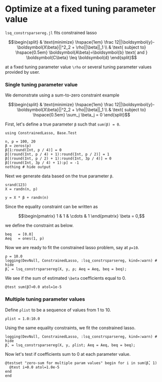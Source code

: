# Optimize at a fixed tuning parameter value

`lsq_constrsparsereg.jl` fits constrained lasso

```math
\begin{split}
& \text{minimize} \hspace{1em} \frac 12||\boldsymbol{y}-\boldsymbol{X\beta}||^2_2 + \rho||\beta||_1 \\
& \text{ subject to} \hspace{0.5em} \boldsymbol{A\beta}=\boldsymbol{b} \text{ and } \boldsymbol{C\beta} \leq \boldsymbol{d}
\end{split}
```
at a fixed tuning parameter value ``\rho`` or several tuning parameter values provided by user.

### Single tuning parameter value

We demonstrate using a sum-to-zero constraint example
```math
\begin{split}
& \text{minimize} \hspace{1em} \frac 12||\boldsymbol{y}-\boldsymbol{X\beta}||^2_2 + \rho||\beta||_1 \\
& \text{ subject to} \hspace{0.5em} \sum_j \beta_j = 0
\end{split}
```

First, let's define a true parameter `β` such that `sum(β) = 0`.

```@example tuning
using ConstrainedLasso, Base.Test

n, p = 100, 20
β = zeros(p)
β[1:round(Int, p / 4)] = 0
β[(round(Int, p / 4) + 1):round(Int, p / 2)] = 1
β[(round(Int, p / 2) + 1):round(Int, 3p / 4)] = 0
β[(round(Int, 3p / 4) + 1):p] = -1
nothing # hide output
```
Next we generate data based on the true parameter `β`.

```@example tuning
srand(123)
X = randn(n, p)
```

```@example tuning 
y = X * β + randn(n)
```
Since the equality constraint can be written as

```math
\begin{pmatrix} 1 & 1 & \cdots & 1 \end{pmatrix} \beta = 0,
```
we define the constraint as below.

```@example tuning
beq   = [0.0]
Aeq   = ones(1, p)
```

Now we are ready to fit the constrained lasso problem, say at `ρ=10`.

```@example tuning
ρ = 10.0
logging(DevNull, ConstrainedLasso, :lsq_constrsparsereg, kind=:warn) # hide
β̂, = lsq_constrsparsereg(X, y, ρ; Aeq = Aeq, beq = beq);
```
We see if the sum of estimated ``\beta`` coefficients equal to 0.

```@example tuning
@test sum(β̂)≈0.0 atol=1e-5
```

### Multiple tuning parameter values

Define `ρlist` to be a sequence of values from 1 to 10.

```@example tuning
ρlist = 1.0:10.0
```
Using the same equality constraints, we fit the constrained lasso.


```@example tuning
logging(DevNull, ConstrainedLasso, :lsq_constrsparsereg, kind=:warn) # hide
β̂, = lsq_constrsparsereg(X, y, ρlist; Aeq = Aeq, beq = beq);
```

Now let's test if coefficients sum to 0 at each parameter value.

```@example tuning
@testset "zero-sum for multiple param values" begin for i in sum(β̂, 1)
  @test i≈0.0 atol=1.0e-5
end
end
```
